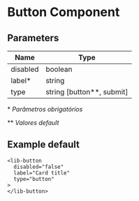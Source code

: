 # Button Component

## Parameters
| Name          | Type                            |
|---------------|---------------------------------|
| disabled      | boolean                         |
| label*        | string                          |
| type          | string [button\*\*, submit]     |

\* *Parâmetros obrigatórios*

\*\* *Valores default*

## Example default
~~~~
<lib-button
  disabled="false"
  label="Card title"
  type="button"
>
</lib-button>
~~~~
